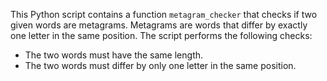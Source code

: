 This Python script contains a function `metagram_checker` that checks if two given words are metagrams. Metagrams are words that differ by exactly one letter in the same position. The script performs the following checks:

- The two words must have the same length.
- The two words must differ by only one letter in the same position.